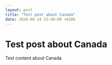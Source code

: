 ```yaml
---
layout: post
title: "Test post about Canada"
date: 2020-06-24 23:49:00 +0100
---
```


# Test post about Canada
Test content about Canada
